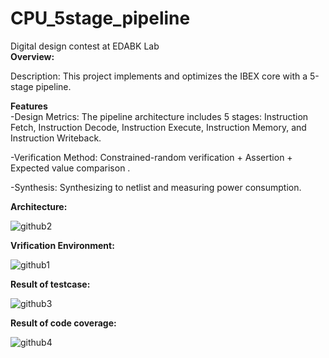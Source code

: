 # CPU_5stage_pipeline
Digital design contest at EDABK Lab   
<span style="font-size: 120 px;">**Overview:**</span>

Description: This project implements and optimizes the IBEX core with a 5-stage pipeline.

<span style="font-size: 120 px;">**Features**</span>  
-Design Metrics: The pipeline architecture includes 5 stages: Instruction Fetch, Instruction Decode, Instruction Execute, Instruction Memory, and Instruction Writeback.

-Verification Method: Constrained-random verification + Assertion + Expected value comparison .

-Synthesis: Synthesizing to netlist and measuring power consumption.

<span style="font-size: 120 px;">**Architecture:**</span>


![github2](https://github.com/user-attachments/assets/cca8d703-f45d-44c4-bafb-9533e0a033e7)

<span style="font-size: 120 px;">**Vrification Environment:**</span>

![github1](https://github.com/user-attachments/assets/3b6e3688-43a3-472e-a07f-fe402143d447)

<span style="font-size: 120 px;">**Result of testcase:**</span>

![github3](https://github.com/user-attachments/assets/028978a9-d3ae-4c86-b894-0c01caeef0e9)

<span style="font-size: 120 px;">**Result of code coverage:**</span>

![github4](https://github.com/user-attachments/assets/1b3c9524-9112-44cf-8db2-f6b93f377aa4)
